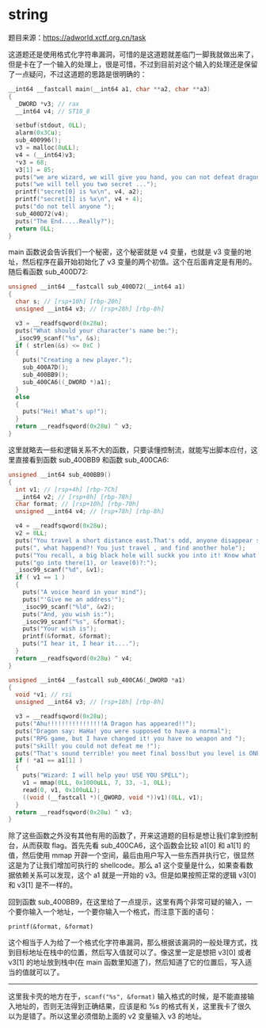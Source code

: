 # string

题目来源：https://adworld.xctf.org.cn/task

这道题还是使用格式化字符串漏洞，可惜的是这道题就差临门一脚我就做出来了，但是卡在了一个输入的处理上，很是可惜，不过到目前对这个输入的处理还是保留了一点疑问，不过这道题的思路是很明确的：

```c
__int64 __fastcall main(__int64 a1, char **a2, char **a3)
{
  _DWORD *v3; // rax
  __int64 v4; // ST18_8

  setbuf(stdout, 0LL);
  alarm(0x3Cu);
  sub_400996();
  v3 = malloc(8uLL);
  v4 = (__int64)v3;
  *v3 = 68;
  v3[1] = 85;
  puts("we are wizard, we will give you hand, you can not defeat dragon by yourself ...");
  puts("we will tell you two secret ...");
  printf("secret[0] is %x\n", v4, a2);
  printf("secret[1] is %x\n", v4 + 4);
  puts("do not tell anyone ");
  sub_400D72(v4);
  puts("The End.....Really?");
  return 0LL;
}
```

main 函数说会告诉我们一个秘密，这个秘密就是 v4 变量，也就是 v3 变量的地址，然后程序在最开始初始化了 v3 变量的两个初值。这个在后面肯定是有用的。随后看函数 sub_400D72:

```C
unsigned __int64 __fastcall sub_400D72(__int64 a1)
{
  char s; // [rsp+10h] [rbp-20h]
  unsigned __int64 v3; // [rsp+28h] [rbp-8h]

  v3 = __readfsqword(0x28u);
  puts("What should your character's name be:");
  _isoc99_scanf("%s", &s);
  if ( strlen(&s) <= 0xC )
  {
    puts("Creating a new player.");
    sub_400A7D();
    sub_400BB9();
    sub_400CA6((_DWORD *)a1);
  }
  else
  {
    puts("Hei! What's up!");
  }
  return __readfsqword(0x28u) ^ v3;
}
```

这里就略去一些和逻辑关系不大的函数，只要读懂控制流，就能写出脚本应付，这里直接看到函数 sub_400BB9 和函数 sub_400CA6:

```c
unsigned __int64 sub_400BB9()
{
  int v1; // [rsp+4h] [rbp-7Ch]
  __int64 v2; // [rsp+8h] [rbp-78h]
  char format; // [rsp+10h] [rbp-70h]
  unsigned __int64 v4; // [rsp+78h] [rbp-8h]

  v4 = __readfsqword(0x28u);
  v2 = 0LL;
  puts("You travel a short distance east.That's odd, anyone disappear suddenly");
  puts(", what happend?! You just travel , and find another hole");
  puts("You recall, a big black hole will suckk you into it! Know what should you do?");
  puts("go into there(1), or leave(0)?:");
  _isoc99_scanf("%d", &v1);
  if ( v1 == 1 )
  {
    puts("A voice heard in your mind");
    puts("'Give me an address'");
    _isoc99_scanf("%ld", &v2);
    puts("And, you wish is:");
    _isoc99_scanf("%s", &format);
    puts("Your wish is");
    printf(&format, &format);
    puts("I hear it, I hear it....");
  }
  return __readfsqword(0x28u) ^ v4;
}

unsigned __int64 __fastcall sub_400CA6(_DWORD *a1)
{
  void *v1; // rsi
  unsigned __int64 v3; // [rsp+18h] [rbp-8h]

  v3 = __readfsqword(0x28u);
  puts("Ahu!!!!!!!!!!!!!!!!A Dragon has appeared!!");
  puts("Dragon say: HaHa! you were supposed to have a normal");
  puts("RPG game, but I have changed it! you have no weapon and ");
  puts("skill! you could not defeat me !");
  puts("That's sound terrible! you meet final boss!but you level is ONE!");
  if ( *a1 == a1[1] )
  {
    puts("Wizard: I will help you! USE YOU SPELL");
    v1 = mmap(0LL, 0x1000uLL, 7, 33, -1, 0LL);
    read(0, v1, 0x100uLL);
    ((void (__fastcall *)(_QWORD, void *))v1)(0LL, v1);
  }
  return __readfsqword(0x28u) ^ v3;
}
```

除了这些函数之外没有其他有用的函数了，开来这道题的目标是想让我们拿到控制台，从而获取 flag。首先先看 sub_400CA6，这个函数会比较 a1[0] 和 a1[1] 的值，然后使用 mmap 开辟一个空间，最后由用户写入一些东西并执行它，很显然这是为了让我们增加可执行的 shellcode。那么 a1 这个变量是什么，如果查看数据依赖关系可以发现，这个 a1 就是一开始的 v3。但是如果按照正常的逻辑 v3[0] 和 v3[1] 是不一样的。

回到函数 sub_400BB9，在这里给了一点提示，这里有两个非常可疑的输入，一个要你输入一个地址，一个要你输入一个格式，而注意下面的语句：

```
printf(&format, &format)
```

这个相当于人为给了一个格式化字符串漏洞，那么根据该漏洞的一般处理方式，找到目标地址在栈中的位置，然后写入值就可以了。像这里一定是想把 v3[0] 或者 v3[1] 的地址放到栈中(在 main 函数里知道了)，然后知道了它的位置后，写入适当的值就可以了。

---

这里我卡壳的地方在于，`scanf("%s", &format)` 输入格式的时候，是不能直接输入地址的，否则无法得到正确结果，应该是和 %s 的格式有关，这里我卡了很久以为是错了。所以这里必须借助上面的 v2 变量输入 v3 的地址。